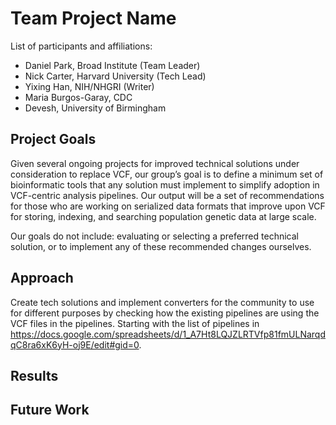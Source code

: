 # Team Project Name

List of participants and affiliations:
- Daniel Park, Broad Institute (Team Leader)
- Nick Carter, Harvard University (Tech Lead)
- Yixing Han, NIH/NHGRI (Writer)
- Maria Burgos-Garay, CDC
- Devesh, University of Birmingham


## Project Goals
Given several ongoing projects for improved technical solutions under consideration to replace VCF, our group’s goal is to define a minimum set of bioinformatic tools that any solution must implement to simplify adoption in VCF-centric analysis pipelines. Our output will be a set of recommendations for those who are working on serialized data formats that improve upon VCF for storing, indexing, and searching population genetic data at large scale.

Our goals do not include: evaluating or selecting a preferred technical solution, or to implement any of these recommended changes ourselves. 

## Approach
Create tech solutions and implement converters for the community to use for different purposes by checking how the existing pipelines are using the VCF files in the pipelines. Starting with the list of pipelines in https://docs.google.com/spreadsheets/d/1_A7Ht8LQJZLRTVfp81fmULNarqdqC8ra6xK6yH-oj9E/edit#gid=0.

## Results

## Future Work
